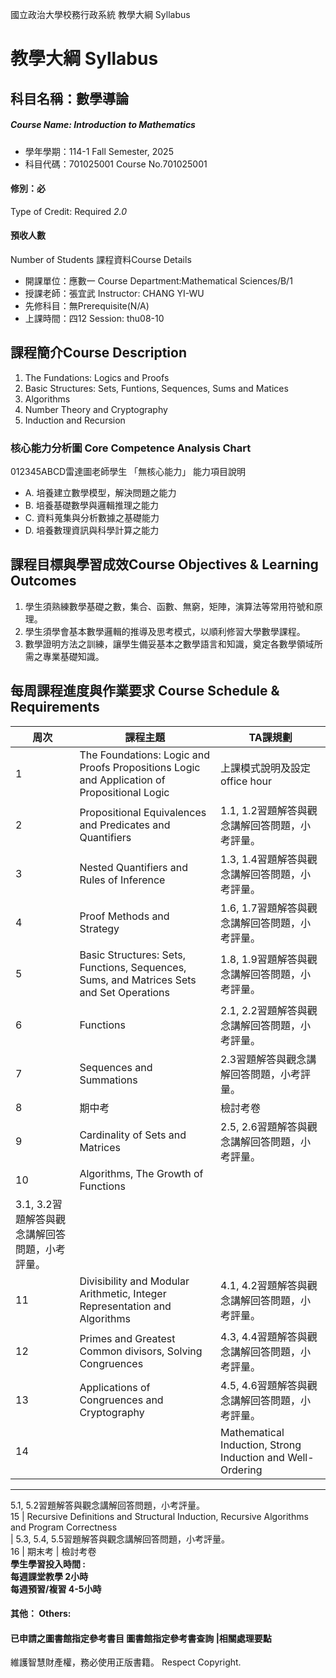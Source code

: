 國立政治大學校務行政系統 教學大綱 Syllabus
# 教學大綱 Syllabus
##  科目名稱：數學導論
#####  Course Name: Introduction to Mathematics
  * 學年學期：114-1 Fall Semester, 2025 
  * 科目代碼：701025001 Course No.701025001
#### 修別：必
Type of Credit: Required 
_2.0_
#### 預收人數
Number of Students
課程資料Course Details
  * 開課單位：應數一 Course Department:Mathematical Sciences/B/1 
  * 授課老師：張宜武 Instructor: CHANG YI-WU 
  * 先修科目：無Prerequisite(N/A)
  * 上課時間：四12 Session: thu08-10
##  課程簡介Course Description
1. The Fundations: Logics and Proofs
2. Basic Structures: Sets, Funtions, Sequences, Sums and Matices
3. Algorithms
4. Number Theory and Cryptography
5. Induction and Recursion
###  核心能力分析圖 Core Competence Analysis Chart
012345ABCD雷達圖老師學生
「無核心能力」 
能力項目說明
  * A. 培養建立數學模型，解決問題之能力
  * B. 培養基礎數學與邏輯推理之能力
  * C. 資料蒐集與分析數據之基礎能力
  * D. 培養數理資訊與科學計算之能力
##  課程目標與學習成效Course Objectives & Learning Outcomes 
1. 學生須熟練數學基礎之數，集合、函數、無窮，矩陣，演算法等常用符號和原理。
2. 學生須學會基本數學邏輯的推導及思考模式，以順利修習大學數學課程。
3. 數學證明方法之訓練，讓學生備妥基本之數學語言和知識，奠定各數學領域所需之專業基礎知識。
##  每周課程進度與作業要求 Course Schedule & Requirements
周次 |  課程主題 |  TA課規劃  
---|---|---  
1 |  The Foundations: Logic and Proofs Propositions Logic and Application of Propositional Logic |  上課模式說明及設定office hour  
2 |  Propositional Equivalences and Predicates and Quantifiers |  1.1, 1.2習題解答與觀念講解回答問題，小考評量。  
3 |  Nested Quantifiers and Rules of Inference |  1.3, 1.4習題解答與觀念講解回答問題，小考評量。  
4 |  Proof Methods and Strategy |  1.6, 1.7習題解答與觀念講解回答問題，小考評量。  
5 |  Basic Structures: Sets, Functions, Sequences, Sums, and Matrices Sets and Set Operations |  1.8, 1.9習題解答與觀念講解回答問題，小考評量。  
6 |  Functions |  2.1, 2.2習題解答與觀念講解回答問題，小考評量。  
7 |  Sequences and Summations |  2.3習題解答與觀念講解回答問題，小考評量。  
8 |  期中考 |  檢討考卷  
9 |  Cardinality of Sets and Matrices |  2.5, 2.6習題解答與觀念講解回答問題，小考評量。  
10 |  Algorithms, The Growth of Functions  
|  3.1, 3.2習題解答與觀念講解回答問題，小考評量。  
11 |  Divisibility and Modular Arithmetic, Integer Representation and Algorithms |  4.1, 4.2習題解答與觀念講解回答問題，小考評量。  
12 |  Primes and Greatest Common divisors, Solving Congruences |  4.3, 4.4習題解答與觀念講解回答問題，小考評量。  
13 |  Applications of Congruences and Cryptography |  4.5, 4.6習題解答與觀念講解回答問題，小考評量。  
14 |  |  Mathematical Induction, Strong Induction and Well-Ordering  
---  
5.1, 5.2習題解答與觀念講解回答問題，小考評量。  
15 |  Recursive Definitions and Structural Induction, Recursive Algorithms and Program Correctness  
|  5.3, 5.4, 5.5習題解答與觀念講解回答問題，小考評量。  
16 |  期末考 |  檢討考卷  
**學生學習投入時間 :   
每週課堂教學 2小時   
每週預習/複習 4-5小時**
####  其他： Others:
####  已申請之圖書館指定參考書目  圖書館指定參考書查詢 |相關處理要點
維護智慧財產權，務必使用正版書籍。 Respect Copyright.